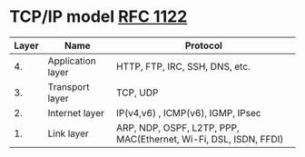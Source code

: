 # TCP/IP model [RFC 1122](https://datatracker.ietf.org/doc/html/rfc1122)

| Layer | Name              | Protocol                                                         |
|-------|-------------------|------------------------------------------------------------------|
| 4\.   | Application layer | HTTP, FTP, IRC, SSH, DNS, etc.                                   |
| 3\.   | Transport layer   | TCP, UDP                                                         |
| 2\.   | Internet layer    | IP(v4,v6) , ICMP(v6), IGMP, IPsec                                |
| 1\.   | Link layer        | ARP, NDP, OSPF, L2TP, PPP, MAC(Ethernet, Wi-Fi, DSL, ISDN, FFDI) |
